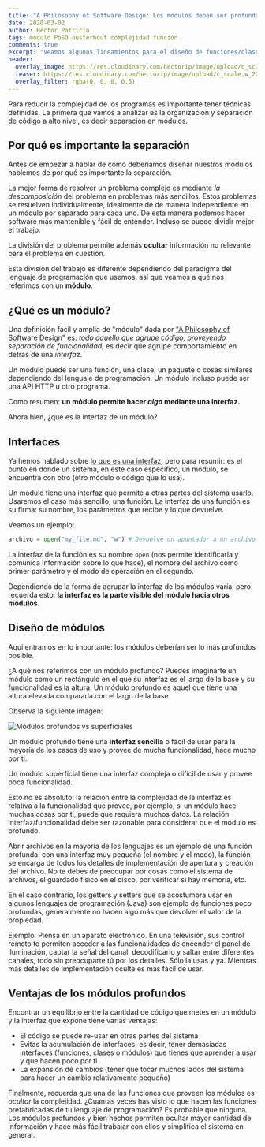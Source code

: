 ```yaml
---
title: "A Philosophy of Software Design: Los módulos deben ser profundos"
date: 2020-03-02
author: Héctor Patricio
tags: módulo PoSD ousterhout complejidad función
comments: true
excerpt: "Veamos algunos lineamientos para el diseño de funciones/clases/módulos que ayudarán a reducir la complejidad de tus sistemas de software."
header:
  overlay_image: https://res.cloudinary.com/hectorip/image/upload/c_scale,w_1400/v1583214655/IMG_3431_xcydpt.jpg
  teaser: https://res.cloudinary.com/hectorip/image/upload/c_scale,w_200/v1583214655/IMG_3431_xcydpt.jpg
  overlay_filter: rgba(0, 0, 0, 0.5)
---
```


Para reducir la complejidad de los programas es importante tener técnicas definidas. La primera que vamos a analizar es la organización y separación de código a alto nivel, es decir separación en módulos.

## Por qué es importante la separación

Antes de empezar a hablar de cómo deberíamos diseñar nuestros módulos hablemos de por qué es importante la separación.

La mejor forma de resolver un problema complejo es mediante _la descomposición_ del problema en problemas más sencillos. Estos problemas se resuelven individualmente, idealmente de de manera independiente en un módulo por separado para cada uno. De esta manera podemos hacer software más mantenible y fácil de entender. Incluso se puede dividir mejor el trabajo.

La división del problema permite además **ocultar** información no relevante para el problema en cuestión.

Esta división del trabajo es diferente dependiendo del paradigma del lenguaje de programación que usemos, así que veamos a qué nos referimos con un **módulo**.

## ¿Qué es un módulo?

Una definición fácil y amplia de "módulo" dada por ["A Philosophy of Software Design"](https://amzn.to/2H92nwA) es: _todo aquello que agrupe código, proveyendo separación de funcionalidad_, es decir que agrupe comportamiento en detrás de una _interfaz_.

Un módulo puede ser una función, una clase, un paquete o cosas similares dependiendo del lenguaje de programación. Un módulo incluso puede ser una API HTTP u otro programa.

Como resumen: **un módulo permite hacer _algo_ mediante una interfaz.**

Ahora bien, ¿qué es la interfaz de un módulo?

## Interfaces

Ya hemos hablado sobre [lo que es una interfaz](https://www.youtube.com/watch?v=n8MxyHG0j3Q&t), pero para resumir: es el punto en donde un sistema, en este caso específico, un módulo, se encuentra con otro (otro módulo o código que lo usa).

Un módulo tiene una interfaz que permite a otras partes del sistema usarlo. Usaremos el caso más sencillo, una función. La interfaz de una función es su firma: su nombre, los parámetros que recibe y lo que devuelve.

Veamos un ejemplo:

```python
archivo = open("my_file.md", "w") # Devuelve un apuntador a un archivo abierto
```

La interfaz de la función es su nombre `open` (nos permite identificarla y comunica información sobre lo que hace), el nombre del archivo como primer parámetro y el modo de operación en el segundo.

Dependiendo de la forma de agrupar la interfaz de los módulos varía, pero recuerda esto: **la interfaz es la parte visible del módulo hacia otros módulos**.

## Diseño de módulos

Aquí entramos en lo importante: los módulos deberían ser lo más profundos posible.

¿A qué nos referimos con un módulo profundo? Puedes imaginarte un módulo como un rectángulo en el que su interfaz es el largo de la base y su funcionalidad es la altura. Un módulo profundo es aquel que tiene una altura elevada comparada con el largo de la base.

Observa la siguiente imagen:

![Módulos profundos vs superficiales](https://res.cloudinary.com/hectorip/image/upload/c_scale,w_1200/v1583213511/IMG_0058_xm2b6w.jpg)

Un módulo profundo tiene una **interfaz sencilla** o fácil de usar para la mayoría de los casos de uso y provee de mucha funcionalidad, hace mucho por ti.

Un módulo superficial tiene una interfaz compleja o difícil de usar y provee poca funcionalidad.

Esto no es absoluto: la relación entre la complejidad de la interfaz es relativa a la funcionalidad que provee, por ejemplo, si un módulo hace muchas cosas por ti, puede que requiera muchos datos. La relación interfaz/funcionalidad debe ser razonable para considerar que el módulo es profundo.

Abrir archivos en la mayoría de los lenguajes es un ejemplo de una función profunda: con una interfaz muy pequeña (el nombre y el modo), la función se encarga de todos los detalles de implementación de apertura y creación del archivo. No te debes de preocupar por cosas como el sistema de archivos, el guardado físico en el disco, por verificar si hay memoria, etc.

En el caso contrario, los getters y setters que se acostumbra usar en algunos lenguajes de programación (Java) son ejemplo de funciones poco profundas, generalmente no hacen algo más que devolver el valor de la propiedad.

Ejemplo: Piensa en un aparato electrónico. En una televisión, sus control remoto te permiten acceder a las funcionalidades de encender el panel de iluminación, captar la señal del canal, decodificarlo y saltar entre diferentes canales, todo sin preocuparte tú por los detalles. Sólo la usas y ya. Mientras más detalles de implementación oculte es más fácil de usar.

## Ventajas de los módulos profundos

Encontrar un equilibrio entre la cantidad de código que metes en un módulo y la interfaz que expone tiene varias ventajas:

- El código se puede re-usar en otras partes del sistema
- Evitas la acumulación de interfaces, es decir, tener demasiadas interfaces (funciones, clases o módulos) que tienes que aprender a usar y que hacen poco por ti
- La expansión de cambios (tener que tocar muchos lados del sistema para hacer un cambio relativamente pequeño)

Finalmente, recuerda que una de las funciones que proveen los módulos es _ocultar_ la complejidad. ¿Cuántas veces has visto lo que hacen las funciones prefabricadas de tu lenguaje de programación? Es probable que ninguna. Los módulos profundos y bien hechos permiten ocultar mayor cantidad de información y hace más fácil trabajar con ellos y simplifica el sistema en general.
